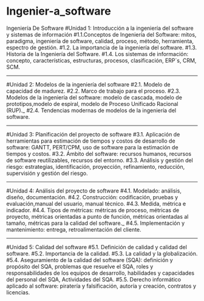 # Ingenier-a_software
Ingeniería De Software
#Unidad 1: Introducción a la ingeniería del software y sistemas de información
#1.1.Conceptos de Ingeniería del Software: mitos, paradigma, ingeniería de software, calidad, proceso, método, herramienta, espectro de gestión.
#1.2. La importancia de la ingeniería del software.
#1.3. Historia de la Ingeniería del Software.
#1.4. Los sistemas de información: concepto, características, estructuras, procesos, clasificación, ERP´s, CRM, SCM.

--------------------------------------------------------------------------------------------------------------
#Unidad 2: Modelos de la ingeniería del software
#2.1. Modelo de capacidad de madurez.
#2.2. Marco de trabajo para el proceso.
#2.3. Modelos de la ingeniería del software: modelo de cascada, modelo de prototipos,modelo de espiral, modelo de Proceso Unificado Racional (RUP)._
#2.4. Tendencias modernas de modelos de la ingeniería del software.

--------------------------------------------------------------------------------------------------------------
#Unidad 3: Planificación del proyecto de software
#3.1. Aplicación de herramientas para estimación de tiempos y costos de desarrollo de software: GANTT, PERT/CPM, uso de software para la estimación de tiempos y costos.
#3.2. Ámbito del software: recursos humanos, recursos de software reutilizables, recursos del entorno.
#3.3. Análisis y gestión del riesgo: estrategias, identificación, proyección, refinamiento, reducción, supervisión y gestión del riesgo.

--------------------------------------------------------------------------------------------------------------
#Unidad 4: Análisis del proyecto de software
#4.1. Modelado: análisis, diseño, documentación.
#4.2. Construcción: codificación, pruebas y evaluación,manual del usuario, manual técnico.
#4.3. Medida, métrica e indicador.
#4.4. Tipos de métricas: métricas de proceso, métricas de proyecto, métricas orientadas a punto de función, métricas orientadas al tamaño, métricas para la calidad del software._
#4.5. Implementación y mantenimiento: entrega, retroalimentación del cliente.

--------------------------------------------------------------------------------------------------------------
#Unidad 5: Calidad del software
#5.1. Definición de calidad y calidad del software.
#5.2. Importancia de la calidad.
#5.3. La calidad y la globalización.
#5.4. Aseguramiento de la calidad del software (SQA): definición y propósito del SQA, problemas que resuelve el SQA, roles y responsabilidades de los equipos de desarrollo, habilidades y capacidades del personal del SQA, Actividades del SQA.
#5.5. Derecho informático aplicado al software: piratería y falsificación, autoría y creación, contratos y licencias.

